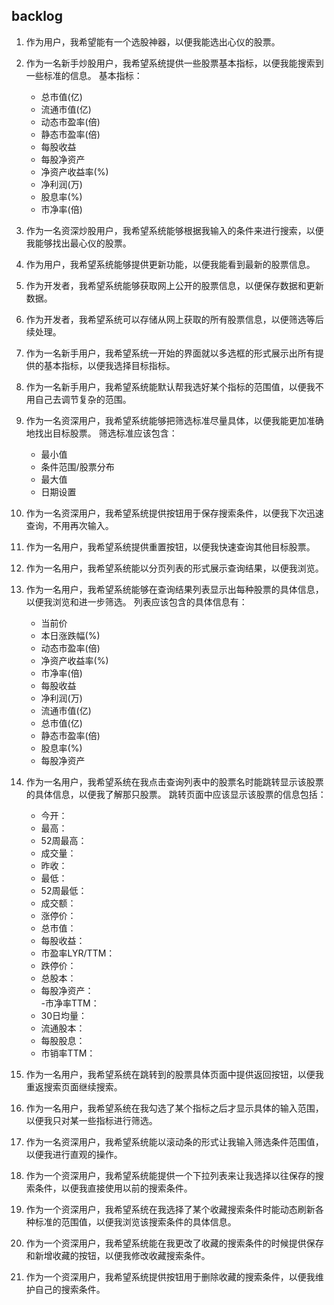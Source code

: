 ## backlog ##

1. 作为用户，我希望能有一个选股神器，以便我能选出心仪的股票。
2. 作为一名新手炒股用户，我希望系统提供一些股票基本指标，以便我能搜索到一些标准的信息。
基本指标： 

	- 总市值(亿)	
	- 流通市值(亿)	
	- 动态市盈率(倍)	
	- 静态市盈率(倍)
	- 每股收益	
	- 每股净资产	
	- 净资产收益率(%)	
	- 净利润(万)
	- 股息率(%)	
	- 市净率(倍)		
3. 作为一名资深炒股用户，我希望系统能够根据我输入的条件来进行搜索，以便我能够找出最心仪的股票。
4. 作为用户，我希望系统能够提供更新功能，以便我能看到最新的股票信息。
5. 作为开发者，我希望系统能够获取网上公开的股票信息，以便保存数据和更新数据。
6. 作为开发者，我希望系统可以存储从网上获取的所有股票信息，以便筛选等后续处理。
7. 作为一名新手用户，我希望系统一开始的界面就以多选框的形式展示出所有提供的基本指标，以便我选择目标指标。
8. 作为一名新手用户，我希望系统能默认帮我选好某个指标的范围值，以便我不用自己去调节复杂的范围。
9. 作为一名资深用户，我希望系统能够把筛选标准尽量具体，以便我能更加准确地找出目标股票。
筛选标准应该包含：

	- 最小值	
	- 条件范围/股票分布	
	- 最大值	
	- 日期设置
10. 作为一名资深用户，我希望系统提供按钮用于保存搜索条件，以便我下次迅速查询，不用再次输入。
11. 作为一名用户，我希望系统提供重置按钮，以便我快速查询其他目标股票。
12. 作为一名用户，我希望系统能以分页列表的形式展示查询结果，以便我浏览。
13. 作为一名用户，我希望系统能够在查询结果列表显示出每种股票的具体信息，以便我浏览和进一步筛选。
列表应该包含的具体信息有：

	- 当前价	
	- 本日涨跌幅(%)
	- 动态市盈率(倍)	
	- 净资产收益率(%)	
	- 市净率(倍)	
	- 每股收益
	- 净利润(万)	
	- 流通市值(亿)	
	- 总市值(亿)	 
	- 静态市盈率(倍)	
	- 股息率(%)	
	- 每股净资产
14. 作为一名用户，我希望系统在我点击查询列表中的股票名时能跳转显示该股票的具体信息，以便我了解那只股票。
跳转页面中应该显示该股票的信息包括：

	- 今开：		
	- 最高：		
	- 52周最高：		
	- 成交量：
	- 昨收：	
	- 最低：		
	- 52周最低：	
	- 成交额：
	- 涨停价：	
	- 总市值：	
	- 每股收益：	
	- 市盈率LYR/TTM：
	- 跌停价：	
	- 总股本：	
	- 每股净资产：	
	-市净率TTM：
	- 30日均量：	
	- 流通股本：	
	- 每股股息：	
	- 市销率TTM：
15. 作为一名用户，我希望系统在跳转到的股票具体页面中提供返回按钮，以便我重返搜索页面继续搜索。
16. 作为一名用户，我希望系统在我勾选了某个指标之后才显示具体的输入范围，以便我只对某一些指标进行筛选。
17. 作为一名资深用户，我希望系统能以滚动条的形式让我输入筛选条件范围值，以便我进行直观的操作。
18. 作为一个资深用户，我希望系统能提供一个下拉列表来让我选择以往保存的搜索条件，以便我直接使用以前的搜索条件。
19. 作为一个资深用户，我希望系统在我选择了某个收藏搜索条件时能动态刷新各种标准的范围值，以便我浏览该搜索条件的具体信息。
20. 作为一个资深用户，我希望系统能在我更改了收藏的搜索条件的时候提供保存和新增收藏的按钮，以便我修改收藏搜索条件。
21. 作为一个资深用户，我希望系统提供按钮用于删除收藏的搜索条件，以便我维护自己的搜索条件。 

